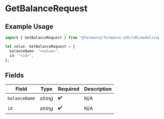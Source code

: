 # GetBalanceRequest

## Example Usage

```typescript
import { GetBalanceRequest } from "@formance/formance-sdk/sdk/models/operations";

let value: GetBalanceRequest = {
  balanceName: "<value>",
  id: "<id>",
};
```

## Fields

| Field              | Type               | Required           | Description        |
| ------------------ | ------------------ | ------------------ | ------------------ |
| `balanceName`      | *string*           | :heavy_check_mark: | N/A                |
| `id`               | *string*           | :heavy_check_mark: | N/A                |